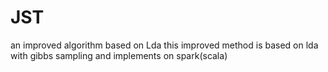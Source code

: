 # JST
an improved algorithm based on Lda
this improved method is based on lda with gibbs sampling and implements on spark(scala)
